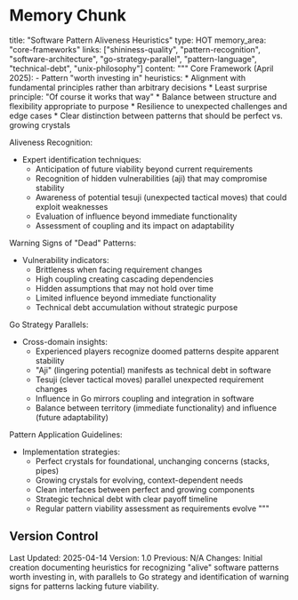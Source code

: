 # Memory Chunk

<chunk>
title: "Software Pattern Aliveness Heuristics"
type: HOT
memory_area: "core-frameworks"
links: ["shininess-quality", "pattern-recognition", "software-architecture", "go-strategy-parallel", "pattern-language", "technical-debt", "unix-philosophy"]
content: """
Core Framework (April 2025):
- Pattern "worth investing in" heuristics:
  * Alignment with fundamental principles rather than arbitrary decisions
  * Least surprise principle: "Of course it works that way"
  * Balance between structure and flexibility appropriate to purpose
  * Resilience to unexpected challenges and edge cases
  * Clear distinction between patterns that should be perfect vs. growing crystals

Aliveness Recognition:
- Expert identification techniques:
  * Anticipation of future viability beyond current requirements
  * Recognition of hidden vulnerabilities (aji) that may compromise stability
  * Awareness of potential tesuji (unexpected tactical moves) that could exploit weaknesses
  * Evaluation of influence beyond immediate functionality
  * Assessment of coupling and its impact on adaptability

Warning Signs of "Dead" Patterns:
- Vulnerability indicators:
  * Brittleness when facing requirement changes
  * High coupling creating cascading dependencies
  * Hidden assumptions that may not hold over time
  * Limited influence beyond immediate functionality
  * Technical debt accumulation without strategic purpose

Go Strategy Parallels:
- Cross-domain insights:
  * Experienced players recognize doomed patterns despite apparent stability
  * "Aji" (lingering potential) manifests as technical debt in software
  * Tesuji (clever tactical moves) parallel unexpected requirement changes
  * Influence in Go mirrors coupling and integration in software
  * Balance between territory (immediate functionality) and influence (future adaptability)

Pattern Application Guidelines:
- Implementation strategies:
  * Perfect crystals for foundational, unchanging concerns (stacks, pipes)
  * Growing crystals for evolving, context-dependent needs
  * Clean interfaces between perfect and growing components
  * Strategic technical debt with clear payoff timeline
  * Regular pattern viability assessment as requirements evolve
"""
</chunk>

## Version Control
Last Updated: 2025-04-14
Version: 1.0
Previous: N/A
Changes: Initial creation documenting heuristics for recognizing "alive" software patterns worth investing in, with parallels to Go strategy and identification of warning signs for patterns lacking future viability.
